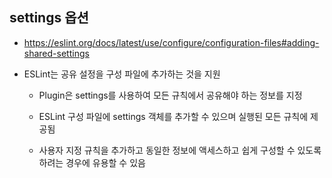 ## settings 옵션 

- https://eslint.org/docs/latest/use/configure/configuration-files#adding-shared-settings

- ESLint는 공유 설정을 구성 파일에 추가하는 것을 지원 

  - Plugin은 settings를 사용하여 모든 규칙에서 공유해야 하는 정보를 지정 

  - ESLint 구성 파일에 settings 객체를 추가할 수 있으며 실행된 모든 규칙에 제공됨 

  - 사용자 지정 규칙을 추가하고 동일한 정보에 액세스하고 쉽게 구성할 수 있도록 하려는 경우에 유용할 수 있음 

